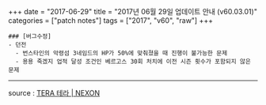 +++
date = "2017-06-29"
title = "2017년 06월 29일 업데이트 안내 (v60.03.01)"
categories = ["patch notes"]
tags = ["2017", "v60", "raw"]
+++

```
### [버그수정]
- 던전
  - 번스타인의 악령섬 3네임드의 HP가 50%에 맞춰졌을 때 진행이 불가능한 문제
  - 용용 죽겠지 업적 달성 조건인 베르고스 30회 처치에 이전 시즌 횟수가 포함되지 않은 문제
```

----

source : [TERA 테라 | NEXON](http://tera.nexon.com/news/update/view.aspx?n4articlesn=284)
